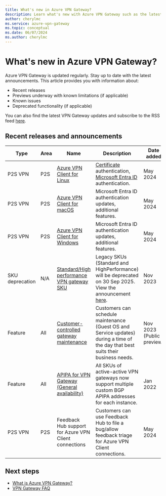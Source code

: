 ```yaml
---
title: What's new in Azure VPN Gateway?
description: Learn what's new with Azure VPN Gateway such as the latest release notes, known issues, bug fixes, deprecated functionality, and upcoming changes.
author: cherylmc
ms.service: azure-vpn-gateway
ms.topic: conceptual
ms.date: 06/07/2024
ms.author: cherylmc
---
```


# What's new in Azure VPN Gateway?

Azure VPN Gateway is updated regularly. Stay up to date with the latest announcements. This article provides you with information about:

* Recent releases
* Previews underway with known limitations (if applicable)
* Known issues
* Deprecated functionality (if applicable)

You can also find the latest VPN Gateway updates and subscribe to the RSS feed [here](https://azure.microsoft.com/updates/?category=networking&query=azure%20vpn%20gateway).

## Recent releases and announcements

| Type | Area | Name | Description | Date added | Limitations |
|---|---|---|---|---|---|
| P2S VPN | P2S | [Azure VPN Client for Linux](azure-vpn-client-versions.md)| [Certificate](point-to-site-certificate-client-linux-azure-vpn-client.md) authentication, [Microsoft Entra ID ](point-to-site-entra-vpn-client-linux.md) authentication.| May 2024 | N/A|
| P2S VPN | P2S | [Azure VPN Client for macOS](azure-vpn-client-versions.md) | Microsoft Entra ID authentication updates, additional features.  | May 2024 | N/A|
| P2S VPN | P2S | [Azure VPN Client for Windows](azure-vpn-client-versions.md) | Microsoft Entra ID authentication updates, additional features.  | May 2024 | N/A|
|SKU deprecation  | N/A | [Standard/High performance VPN gateway SKU](vpn-gateway-about-skus-legacy.md#sku-deprecation) | Legacy SKUs (Standard and HighPerformance) will be deprecated on 30 Sep 2025. View the announcement [here](https://go.microsoft.com/fwlink/?linkid=2255127).  | Nov 2023 | N/A |
|Feature  | All | [Customer-controlled gateway maintenance](customer-controlled-gateway-maintenance.md) |Customers can schedule maintenance (Guest OS and Service updates) during a time of the day that best suits their business needs.  | Nov 2023 (Public preview)| See the [FAQ](vpn-gateway-vpn-faq.md#customer-controlled).
| Feature | All | [APIPA for VPN Gateway (General availability)](bgp-howto.md#2-create-testvnet1-gateway-with-bgp) | All SKUs of active-active VPN gateways now support multiple custom BGP APIPA addresses for each instance.  | Jan 2022 | N/A |
|P2S VPN| P2S| Feedback Hub support for Azure VPN Client connections | Customers can use Feedback Hub to file a bug/allow feedback triage for Azure VPN Client connections. | May 2024| Windows 11 only|

## Next steps

* [What is Azure VPN Gateway?](vpn-gateway-about-vpngateways.md)
* [VPN Gateway FAQ](vpn-gateway-vpn-faq.md)
